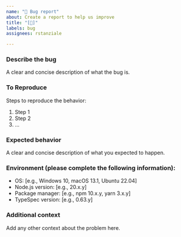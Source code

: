 ```yaml
---
name: "🐞 Bug report"
about: Create a report to help us improve
title: "[🐞]"
labels: bug
assignees: rstanziale

---
```


### Describe the bug
A clear and concise description of what the bug is.

### To Reproduce
Steps to reproduce the behavior:
1. Step 1
2. Step 2
3. ...

### Expected behavior
A clear and concise description of what you expected to happen.

### Environment (please complete the following information):
- OS: [e.g., Windows 10, macOS 13.1, Ubuntu 22.04]
- Node.js version: [e.g., 20.x.y]
- Package manager: [e.g., npm 10.x.y, yarn 3.x.y]
- TypeSpec version: [e.g., 0.63.y]

### Additional context
Add any other context about the problem here.
